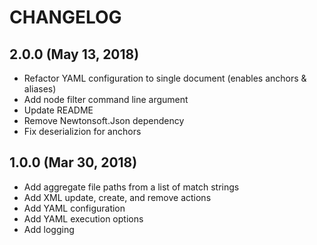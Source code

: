 # CHANGELOG

## 2.0.0 (May 13, 2018)
* Refactor YAML configuration to single document (enables anchors & aliases)
* Add node filter command line argument
* Update README
* Remove Newtonsoft.Json dependency
* Fix deserializion for anchors

## 1.0.0 (Mar 30, 2018)
* Add aggregate file paths from a list of match strings
* Add XML update, create, and remove actions
* Add YAML configuration
* Add YAML execution options
* Add logging

